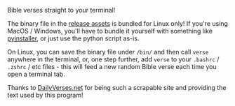 Bible verses straight to your terminal!

The binary file in the [release assets](https://github.com/cristihainic/verse/releases) is bundled for Linux only! If you're using MacOS / Windows, you'll have to bundle it yourself with something like [pyinstaller](https://pyinstaller.org/en/stable/), or just use the python script as-is.

On Linux, you can save the binary file under `/bin/` and then call `verse` anywhere in the terminal, or, one step further, add `verse` to your `.bashrc` / `.zshrc` / etc files - this will feed a new random Bible verse each time you open a terminal tab.

Thanks to [DailyVerses.net](https://dailyverses.net/) for being such a scrapable site and providing the text used by this program!

